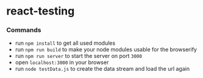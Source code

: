 # react-testing

### Commands

- run `npm install` to get all used modules
- run `npm run build` to make your node modules usable for the browserify
- run `npm run server` to start the server on port `3000`
- open `localhost:3000` in your browser
- run `node testData.js` to create the data stream and load the url again

